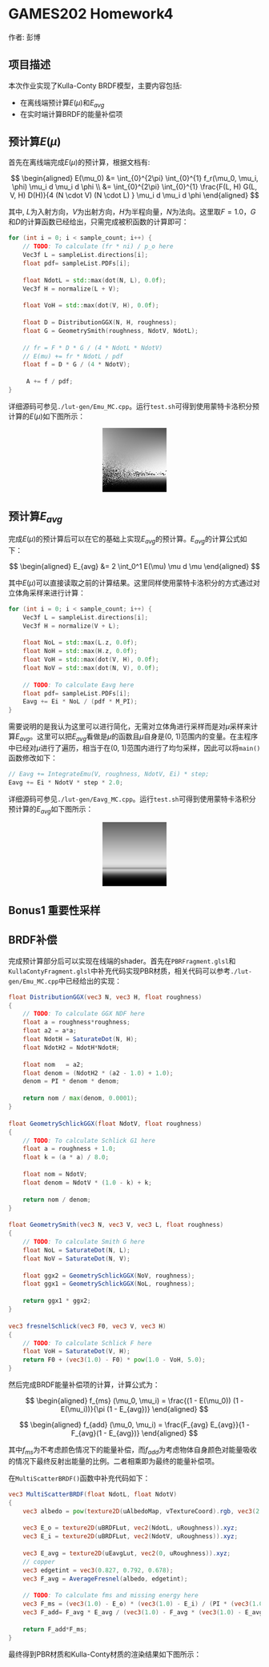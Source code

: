 # GAMES202 Homework4

作者: 彭博

## 项目描述

本次作业实现了Kulla-Conty BRDF模型，主要内容包括:

- 在离线端预计算$E(\mu)$和$E_{avg}$
- 在实时端计算BRDF的能量补偿项

## 预计算$E(\mu)$

首先在离线端完成$E(\mu)$的预计算，根据文档有:

$$
\begin{aligned}
    E(\mu_0) &= \int_{0}^{2\pi} \int_{0}^{1} f_r(\mu_0, \mu_i, \phi) \mu_i d \mu_i d \phi \\
    &= \int_{0}^{2\pi} \int_{0}^{1} \frac{F(L, H) G(L, V, H) D(H)}{4 (N \cdot V) (N \cdot L) } \mu_i d \mu_i d \phi
\end{aligned}
$$

其中, $L$为入射方向，$V$为出射方向，$H$为半程向量，$N$为法向。这里取$F=1.0$，$G$和$D$的计算函数已经给出，只需完成被积函数的计算即可：

```cpp
for (int i = 0; i < sample_count; i++) {
    // TODO: To calculate (fr * ni) / p_o here
    Vec3f L = sampleList.directions[i];
    float pdf= sampleList.PDFs[i];

    float NdotL = std::max(dot(N, L), 0.0f);
    Vec3f H = normalize(L + V);

    float VoH = std::max(dot(V, H), 0.0f);

    float D = DistributionGGX(N, H, roughness);
    float G = GeometrySmith(roughness, NdotV, NdotL);

    // fr = F * D * G / (4 * NdotL * NdotV)
    // E(mu) += fr * NdotL / pdf
    float f = D * G / (4 * NdotV);

     A += f / pdf;
}
```

详细源码可参见`./lut-gen/Emu_MC.cpp`。运行`test.sh`可得到使用蒙特卡洛积分预计算的$E(\mu)$如下图所示：

<div align=center>
<img src="images/GGX_E_MC_LUT.png">
</div>

## 预计算$E_{avg}$

完成$E(\mu)$的预计算后可以在它的基础上实现$E_{avg}$的预计算。$E_{avg}$的计算公式如下：

$$
\begin{aligned}
    E_{avg} &= 2 \int_0^1 E(\mu) \mu d \mu
\end{aligned}
$$

其中$E(\mu)$可以直接读取之前的计算结果。这里同样使用蒙特卡洛积分的方式通过对立体角采样来进行计算：

```cpp
for (int i = 0; i < sample_count; i++) {
    Vec3f L = sampleList.directions[i];
    Vec3f H = normalize(V + L);

    float NoL = std::max(L.z, 0.0f);
    float NoH = std::max(H.z, 0.0f);
    float VoH = std::max(dot(V, H), 0.0f);
    float NoV = std::max(dot(N, V), 0.0f);

    // TODO: To calculate Eavg here
    float pdf= sampleList.PDFs[i];
    Eavg += Ei * NoL / (pdf * M_PI);
}
```

需要说明的是我认为这里可以进行简化，无需对立体角进行采样而是对$\mu$采样来计算$E_{avg}$。这里可以把$E_{avg}$看做是$\mu$的函数且$\mu$自身是(0, 1)范围内的变量。在主程序中已经对$\mu$进行了遍历，相当于在(0, 1)范围内进行了均匀采样，因此可以将`main()`函数修改如下：

```cpp
// Eavg += IntegrateEmu(V, roughness, NdotV, Ei) * step;
Eavg += Ei * NdotV * step * 2.0;
```

详细源码可参见`./lut-gen/Eavg_MC.cpp`。运行`test.sh`可得到使用蒙特卡洛积分预计算的$E_{avg}$如下图所示：

<div align=center>
<img src="images/GGX_Eavg_MC_LUT.png">
</div>

## Bonus1 重要性采样

## BRDF补偿

完成预计算部分后可以实现在线端的shader。首先在`PBRFragment.glsl`和`KullaContyFragment.glsl`中补充代码实现PBR材质，相关代码可以参考`./lut-gen/Emu_MC.cpp`中已经给出的实现：

```glsl
float DistributionGGX(vec3 N, vec3 H, float roughness)
{
    // TODO: To calculate GGX NDF here
    float a = roughness*roughness;
    float a2 = a*a;
    float NdotH = SaturateDot(N, H);
    float NdotH2 = NdotH*NdotH;

    float nom   = a2;
    float denom = (NdotH2 * (a2 - 1.0) + 1.0);
    denom = PI * denom * denom;

    return nom / max(denom, 0.0001);
}

float GeometrySchlickGGX(float NdotV, float roughness)
{
    // TODO: To calculate Schlick G1 here
    float a = roughness + 1.0;
    float k = (a * a) / 8.0;

    float nom = NdotV;
    float denom = NdotV * (1.0 - k) + k;

    return nom / denom;
}

float GeometrySmith(vec3 N, vec3 V, vec3 L, float roughness)
{
    // TODO: To calculate Smith G here
    float NoL = SaturateDot(N, L);
    float NoV = SaturateDot(N, V);

    float ggx2 = GeometrySchlickGGX(NoV, roughness);
    float ggx1 = GeometrySchlickGGX(NoL, roughness);

    return ggx1 * ggx2;
}

vec3 fresnelSchlick(vec3 F0, vec3 V, vec3 H)
{
    // TODO: To calculate Schlick F here
    float VoH = SaturateDot(V, H);
    return F0 + (vec3(1.0) - F0) * pow(1.0 - VoH, 5.0);
}
```

然后完成BRDF能量补偿项的计算，计算公式为：

$$
\begin{aligned}
    f_{ms} (\mu_0, \mu_i) = \frac{(1 - E(\mu_0)) (1 - E(\mu_i))}{\pi (1 - E_{avg})}
\end{aligned}
$$

$$
\begin{aligned}
    f_{add} (\mu_0, \mu_i) = \frac{F_{avg} E_{avg}}{1 - F_{avg}(1 - E_{avg})}
\end{aligned}
$$

其中$f_{ms}$为不考虑颜色情况下的能量补偿，而$f_{add}$为考虑物体自身颜色对能量吸收的情况下最终反射出能量的比例。二者相乘即为最终的能量补偿项。

在`MultiScatterBRDF()`函数中补充代码如下：
```glsl
vec3 MultiScatterBRDF(float NdotL, float NdotV)
{
    vec3 albedo = pow(texture2D(uAlbedoMap, vTextureCoord).rgb, vec3(2.2));

    vec3 E_o = texture2D(uBRDFLut, vec2(NdotL, uRoughness)).xyz;
    vec3 E_i = texture2D(uBRDFLut, vec2(NdotV, uRoughness)).xyz;

    vec3 E_avg = texture2D(uEavgLut, vec2(0, uRoughness)).xyz;
    // copper
    vec3 edgetint = vec3(0.827, 0.792, 0.678);
    vec3 F_avg = AverageFresnel(albedo, edgetint);
    
    // TODO: To calculate fms and missing energy here
    vec3 F_ms = (vec3(1.0) - E_o) * (vec3(1.0) - E_i) / (PI * (vec3(1.0) - E_avg));
    vec3 F_add= F_avg * E_avg / (vec3(1.0) - F_avg * (vec3(1.0) - E_avg));

    return F_add*F_ms;
}
```

最终得到PBR材质和Kulla-Conty材质的渲染结果如下图所示：
